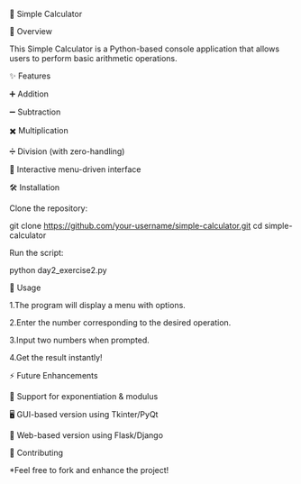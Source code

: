 🧮 Simple Calculator

📌 Overview

This Simple Calculator is a Python-based console application that allows users to perform basic arithmetic operations.

✨ Features

➕ Addition

➖ Subtraction

✖️ Multiplication

➗ Division (with zero-handling)

🔄 Interactive menu-driven interface

🛠 Installation

Clone the repository:

git clone https://github.com/your-username/simple-calculator.git
cd simple-calculator

Run the script:

python day2_exercise2.py

🚀 Usage

1.The program will display a menu with options.

2.Enter the number corresponding to the desired operation.

3.Input two numbers when prompted.

4.Get the result instantly!

⚡ Future Enhancements

🔢 Support for exponentiation & modulus

🖥 GUI-based version using Tkinter/PyQt

📱 Web-based version using Flask/Django

🤝 Contributing

*Feel free to fork and enhance the project!
